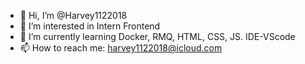 - 👋 Hi, I’m @Harvey1122018
- 👀 I’m interested in Intern Frontend
- 🌱 I’m currently learning Docker, RMQ, HTML, CSS, JS. IDE-VScode
- 📫 How to reach me: harvey1122018@icloud.com

<!---
Harvey1122018/Harvey1122018 is a ✨ special ✨ repository because its `README.md` (this file) appears on your GitHub profile.
You can click the Preview link to take a look at your changes.
--->
